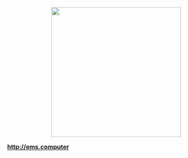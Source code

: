 <div align  = "center">
<img width = 300 src="https://github.com/emmettgb/EmsComputer.jl/blob/main/public/images/animated-looping.gif" >
  </div>
  
  **http://ems.computer**
